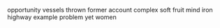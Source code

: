 opportunity vessels thrown former account complex soft fruit mind iron highway example problem yet women